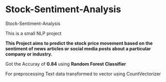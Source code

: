 # Stock-Sentiment-Analysis
Stock-Sentiment-Analysis

This is a small NLP project 

**This Project  aims to predict the stock price movement based on the sentiment of news articles or social media posts about a particular company or industry.**

Got the Accuray of **0.84** using **Random Forest Classifier**


For preprocessing Text data transformed to vector using CountVectorizer
